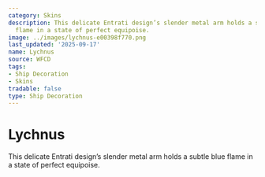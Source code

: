 ```yaml
---
category: Skins
description: This delicate Entrati design’s slender metal arm holds a subtle blue
  flame in a state of perfect equipoise.
image: ../images/lychnus-e00398f770.png
last_updated: '2025-09-17'
name: Lychnus
source: WFCD
tags:
- Ship Decoration
- Skins
tradable: false
type: Ship Decoration
---
```


# Lychnus

This delicate Entrati design’s slender metal arm holds a subtle blue flame in a state of perfect equipoise.

